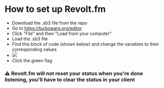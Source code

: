 # How to set up Revolt.fm
* Download the .sb3 file from the repo
* Go to https://turbowarp.org/editor
* Click "File" and then "Load from your computer"
* Load the .sb3 file
* Find this block of code (shown below) and change the variables to their corresponding values
* ![](https://files.catbox.moe/6dsgdu.png)
* Click the green flag
### ⚠️ Revolt.fm will not reset your status when you're done listening, you'll have to clear the status in your client
